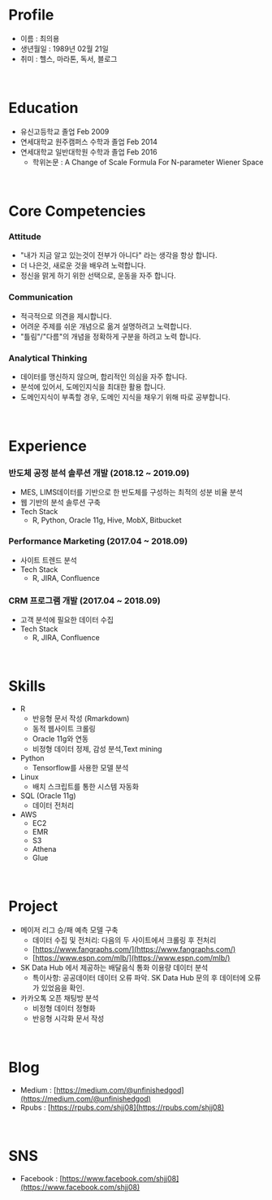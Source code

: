 # Profile
 - 이름 : 최의용
 - 생년월일 : 1989년 02월 21일
 - 취미 : 헬스, 마라톤, 독서, 블로그

<br>

# Education
 - 유신고등학교 졸업 Feb 2009
 - 연세대학교 원주캠퍼스 수학과 졸업 Feb 2014
 - 연세대학교 일반대학원 수학과 졸업 Feb 2016
	-   학위논문 : A Change of Scale Formula For N-parameter Wiener Space
	
<br>

# Core Competencies

### Attitude
- "내가 지금 알고 있는것이 전부가 아니다" 라는 생각을 항상 합니다.
- 더 나은것, 새로운 것을 배우려 노력합니다.
- 정신을 맑게 하기 위한 선택으로, 운동을 자주 합니다.

### Communication
- 적극적으로 의견을 제시합니다.
- 어려운 주제를 쉬운 개념으로 옮겨 설명하려고 노력합니다.
- "틀림"/"다름"의 개념을 정확하게 구분을 하려고 노력 합니다.
 
### Analytical Thinking
- 데이터를 맹신하지 않으며, 합리적인 의심을 자주 합니다.
- 분석에 있어서, 도메인지식을 최대한 활용 합니다.
- 도메인지식이 부족할 경우, 도메인 지식을 채우기 위해 따로 공부합니다.

<br>

# Experience

### 반도체 공정 분석 솔루션 개발 (2018.12 ~ 2019.09)
 - MES, LIMS데이터를 기반으로 한 반도체를 구성하는 최적의 성분 비율 분석
 - 웹 기반의 분석 솔루션 구축
 - Tech Stack
	 - R, Python, Oracle 11g, Hive, MobX, Bitbucket

### Performance Marketing (2017.04 ~ 2018.09)
 - 사이트 트렌드 분석
 - Tech Stack
	 - R, JIRA, Confluence

### CRM 프로그램 개발 (2017.04 ~ 2018.09)
 - 고객 분석에 필요한 데이터 수집
 - Tech Stack
	 - R, JIRA, Confluence

<br>
 
# Skills

- R
	- 반응형 문서 작성 (Rmarkdown)
	- 동적 웹사이트 크롤링
	- Oracle 11g와 연동
	- 비정형 데이터 정제, 감성 분석,Text mining 
- Python
	- Tensorflow를 사용한 모델 분석 
- Linux
	- 배치 스크립트를 통한 시스템 자동화
- SQL (Oracle 11g)
	- 데이터 전처리
- AWS
	- EC2
	- EMR
	- S3
	- Athena
	- Glue

<br>

# Project
- 메이저 리그 승/패 예측 모델 구축		
	- 데이터 수집 및 전처리: 다음의 두 사이트에서 크롤링 후 전처리
	- [https://www.fangraphs.com/](https://www.fangraphs.com/)
	- [https://www.espn.com/mlb/](https://www.espn.com/mlb/)
-  SK Data Hub 에서 제공하는 배달음식 통화 이용량 데이터 분석
	- 특이사항: 공공데이터 데이터 오류 파악. SK Data Hub 문의 후 데이터에 오류가 있었음을 확인. 
- 카카오톡 오픈 채팅방 분석
	- 비정형 데이터 정형화
	- 반응형 시각화 문서 작성
    
<br>  

# Blog

-  Medium : [https://medium.com/@unfinishedgod](https://medium.com/@unfinishedgod)
-  Rpubs : [https://rpubs.com/shjj08](https://rpubs.com/shjj08)

<br>

# SNS

- Facebook : [https://www.facebook.com/shjj08](https://www.facebook.com/shjj08)

